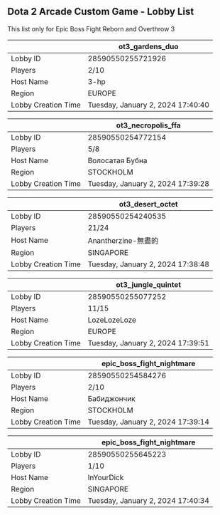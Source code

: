 ## Dota 2 Arcade Custom Game - Lobby List

This list only for Epic Boss Fight Reborn and Overthrow 3

|  | ot3_gardens_duo |
| ------ | ------ |
| Lobby ID | 28590550255721926 |
| Players | 2/10 |
| Host Name | 3-hp |
| Region | EUROPE |
| Lobby Creation Time | Tuesday, January 2, 2024 17:40:40 |


|  | ot3_necropolis_ffa |
| ------ | ------ |
| Lobby ID | 28590550254772154 |
| Players | 5/8 |
| Host Name | Волосатая Бубна |
| Region | STOCKHOLM |
| Lobby Creation Time | Tuesday, January 2, 2024 17:39:28 |


|  | ot3_desert_octet |
| ------ | ------ |
| Lobby ID | 28590550254240535 |
| Players | 21/24 |
| Host Name | Anantherzine-無盡的 |
| Region | SINGAPORE |
| Lobby Creation Time | Tuesday, January 2, 2024 17:38:48 |


|  | ot3_jungle_quintet |
| ------ | ------ |
| Lobby ID | 28590550255077252 |
| Players | 11/15 |
| Host Name | LozeLozeLoze |
| Region | EUROPE |
| Lobby Creation Time | Tuesday, January 2, 2024 17:39:51 |


|  | epic_boss_fight_nightmare |
| ------ | ------ |
| Lobby ID | 28590550254584276 |
| Players | 2/10 |
| Host Name | Бабиджончик |
| Region | STOCKHOLM |
| Lobby Creation Time | Tuesday, January 2, 2024 17:39:14 |


|  | epic_boss_fight_nightmare |
| ------ | ------ |
| Lobby ID | 28590550255645223 |
| Players | 1/10 |
| Host Name | InYourDick |
| Region | SINGAPORE |
| Lobby Creation Time | Tuesday, January 2, 2024 17:40:34 |



